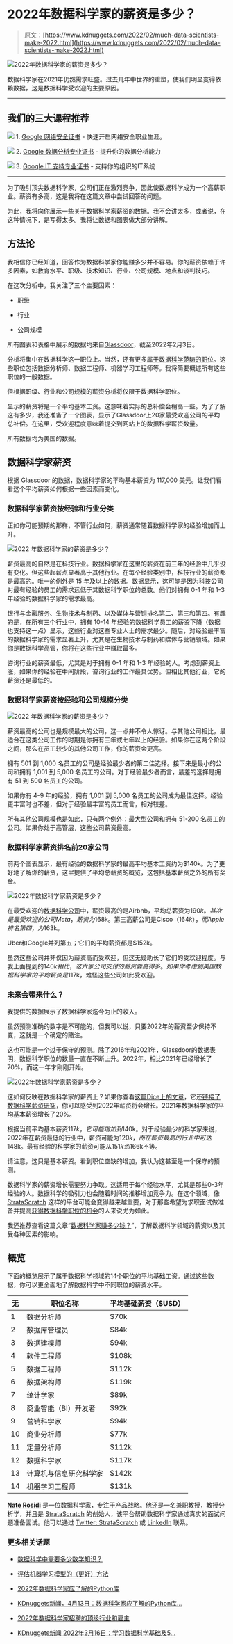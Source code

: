 # 2022年数据科学家的薪资是多少？

> 原文：[https://www.kdnuggets.com/2022/02/much-data-scientists-make-2022.html](https://www.kdnuggets.com/2022/02/much-data-scientists-make-2022.html)

![2022年数据科学家的薪资是多少？](../Images/7eca86402d35c4d886f37715a2179f49.png)

数据科学家在2021年仍然需求旺盛。过去几年中世界的重塑，使我们明显变得依赖数据，这是数据科学受欢迎的主要原因。

* * *

## 我们的三大课程推荐

![](../Images/0244c01ba9267c002ef39d4907e0b8fb.png) 1\. [Google 网络安全证书](https://www.kdnuggets.com/google-cybersecurity) - 快速开启网络安全职业生涯。

![](../Images/e225c49c3c91745821c8c0368bf04711.png) 2\. [Google 数据分析专业证书](https://www.kdnuggets.com/google-data-analytics) - 提升你的数据分析能力

![](../Images/0244c01ba9267c002ef39d4907e0b8fb.png) 3\. [Google IT 支持专业证书](https://www.kdnuggets.com/google-itsupport) - 支持你的组织的IT系统

* * *

为了吸引顶尖数据科学家，公司们正在激烈竞争，因此使数据科学成为一个高薪职业。薪资有多高，这是我将在这篇文章中尝试回答的问题。

为此，我将向你展示一些关于数据科学家薪资的数据。我不会讲太多，或者说，在这种情况下，是写得太多。我将让数据和图表做大部分讲解。

## 方法论

我相信你已经知道，回答作为数据科学家你能赚多少并不容易。你的薪资依赖于许多因素，如教育水平、职级、技术知识、行业、公司规模、地点和谈判技巧。

在这次分析中，我关注了三个主要因素：

+   职级

+   行业

+   公司规模

所有图表和表格中展示的数据均来自[Glassdoor](https://www.glassdoor.com/Salaries/data-scientist-salary-SRCH_KO0,14.htm)，截至2022年2月3日。

分析将集中在数据科学这一职位上。当然，还有更多[属于数据科学范畴的职位](https://www.stratascratch.com/blog/14-different-data-science-job-titles/?utm_source=blog&utm_medium=click&utm_campaign=kdnuggets)。这些职位包括数据分析师、数据工程师、机器学习工程师等。我将简要概述所有这些职位的一般数据。

但根据职级、行业和公司规模的薪资分析将仅限于数据科学职位。

显示的薪资将是一个平均基本工资。这意味着实际的总补偿会稍高一些。为了了解这有多少，我还准备了一个图表，显示了Glassdoor上20家最受欢迎公司的平均总补偿。在这里，受欢迎程度意味着提交到网站上的数据科学薪资数量。

所有数据均为美国的数据。

## 数据科学家薪资

根据 Glassdoor 的数据，数据科学家的平均基本薪资为 117,000 美元。让我们看看这个平均薪资如何根据一些因素而变化。

### 数据科学家薪资按经验和行业分类

正如你可能预期的那样，不管行业如何，薪资通常随着数据科学家的经验增加而上升。

![2022 年数据科学家的薪资是多少？](../Images/c13635783566743fa9dcb987f209394e.png)

薪资最高的自然是在科技行业。数据科学家在这里的薪资在前三年的经验中几乎没有变化。但这些起薪点显著高于其他行业。在每个经验类别中，科技行业的薪资都是最高的。唯一的例外是 15 年及以上的数据。数据显示，这可能是因为科技公司对最有经验的员工的需求远低于其数据科学职位的总数。他们对拥有 0-1 年和 1-3 年经验的数据科学家的需求最高。

银行与金融服务、生物技术与制药、以及媒体与营销排名第二、第三和第四。有趣的是，在所有三个行业中，拥有 10-14 年经验的数据科学员工的薪资下降（数据也支持这一点）显示，这些行业对这些专业人士的需求最少。随后，对经验最丰富的数据科学家的需求显著上升，尤其是在生物技术与制药和媒体与营销领域。如果你是数据科学高管，你将在这些行业中赚取最多。

咨询行业的薪资最低，尤其是对于拥有 0-1 年和 1-3 年经验的人。考虑到薪资上涨，如果你的经验在中间阶段，咨询行业的工作最具优势。但相比其他行业，它的薪资还是最低的。

### 数据科学家薪资按经验和公司规模分类

![2022 年数据科学家的薪资是多少？](../Images/590abdb45fc782bd168117e68970ec84.png)

薪资最高的公司也是规模最大的公司，这一点并不令人惊讶。与其他公司相比，最适合在这类公司工作的时期是你拥有三年或七年以上的经验。如果你在这两个阶段之间，那么在员工较少的其他公司工作，你的薪资会更高。

拥有 501 到 1,000 名员工的公司是经验最少者的第二佳选择。接下来是最小的公司和拥有 1,001 到 5,000 名员工的公司。对于经验最少者而言，最差的选择是拥有 51 到 500 名员工的公司。

如果你有 4-9 年的经验，拥有 1,001 到 5,000 名员工的公司成为最佳选择。经验更丰富时也不差，但对于经验最丰富的员工而言，相对较差。

所有其他公司规模也是如此，只有两个例外：最大型公司和拥有 51-200 名员工的公司。如果你处于高管层，这些公司薪资最高。

### 数据科学家薪资排名前20家公司

前两个图表显示，最有经验的数据科学家的最高平均基本工资约为$140k。为了更好地了解你的薪资，这里提供了平均总薪资的概览，这包括基本薪资之外的所有奖金。

![2022年数据科学家薪资是多少？](../Images/6015de270ae0220e1915f99470514c07.png)

在最受欢迎的[数据科学公司](https://www.stratascratch.com/blog/11-best-companies-to-work-for-as-a-data-scientist/?utm_source=blog&utm_medium=click&utm_campaign=kdnuggets)中，薪资最高的是Airbnb，平均总薪资为$190k。其次是最受欢迎的公司Meta，薪资为$168k。第三高薪公司是Cisco（$164k），而Apple排名第四，为$163k。

Uber和Google并列第五；它们的平均薪资都是$152k。

虽然这些公司并非仅因为薪资高而受欢迎，但这无疑助长了它们的受欢迎程度。与我上面提到的$140k相比，这六家公司支付的薪资要高得多。如果你考虑到美国数据科学家的平均薪资是$117k，难怪这些公司如此受欢迎。

### 未来会带来什么？

我提供的数据展示了数据科学家迄今为止的收入。

虽然预测准确的数字是不可能的，但我可以说，只要2022年的薪资至少保持不变，这就是一个确定的赌注。

这也可能是一个过于保守的预测。除了2016年和2021年，Glassdoor的数据表明，数据科学职位的数量一直在不断上升。2022年，相比2021年已经增长了70%，而这一年才刚刚开始。

![2022年数据科学家薪资是多少？](../Images/14626f1ad49594e0bcf393bcc345a026.png)

这如何反映在数据科学家的薪资上？如果你查看[这篇Dice上的文章](https://insights.dice.com/2021/12/21/data-scientist-engineer-salaries-rise-significantly-driven-by-demand/)，它还[链接了数据科学薪资研究](https://www.burtchworks.com/2021/12/15/2021-salary-increases-for-data-scientists-data-engineers-when-changing-jobs/)，你可以感受到2022年薪资将会增长。2021年数据科学家的平均基本薪资增长了20%。

根据当前平均基本薪资$117k，它可能增加到$140k。对于经验最少的科学家来说，2022年在薪资最低的行业中，薪资可能为$120k，而在薪资最高的行业中可达$148k。最有经验的科学家的薪资可能从$151k到$166k不等。

请注意，这只是基本薪资。看到职位空缺的增加，我认为这甚至是一个保守的预测。

数据科学家的薪资增长需要努力争取。这适用于每个经验水平，尤其是那些0-3年经验的人。数据科学的吸引力也会随着时间的推移增加竞争力。在这个领域，像 [StrataScratch](https://www.stratascratch.com) 这样的平台可能会变得越来越重要，对于那些希望为求职面试做准备并提高[获得数据科学职位的机会](https://www.stratascratch.com/blog/how-to-get-a-data-science-job-the-ultimate-guide/?utm_source=blog&utm_medium=click&utm_campaign=kdnuggets)的人来说尤为如此。

我还推荐查看这篇文章“[数据科学家赚多少钱？](https://www.stratascratch.com/blog/how-much-do-data-scientists-make/?utm_source=blog&utm_medium=click&utm_campaign=kdnuggets)”，了解数据科学领域的薪资以及其受各种因素的影响。

## 概览

下面的概览展示了属于数据科学领域的14个职位的平均基础工资。通过这些数据，你可以更全面地了解数据科学中不同职位的薪资水平。

| 无 | 职位名称 | 平均基础薪资（$USD） |
| --- | --- | --- |
| 1 | 数据分析师 | $70k |
| 2 | 数据库管理员 | $84k |
| 3 | 数据建模师 | $94k |
| 4 | 软件工程师 | $108k |
| 5 | 数据工程师 | $112k |
| 6 | 数据架构师 | $119k |
| 7 | 统计学家 | $89k |
| 8 | 商业智能（BI）开发者 | $92k |
| 9 | 营销科学家 | $94k |
| 10 | 商业分析师 | $77k |
| 11 | 定量分析师 | $112k |
| 12 | 数据科学家 | $117k |
| 13 | 计算机与信息研究科学家 | $142k |
| 14 | 机器学习工程师 | $131k |

**[Nate Rosidi](https://www.stratascratch.com)** 是一位数据科学家，专注于产品战略。他还是一名兼职教授，教授分析学，并且是 [StrataScratch](https://www.stratascratch.com/) 的创始人，该平台帮助数据科学家通过真实的面试问题准备面试。他可以通过 [Twitter: StrataScratch](https://twitter.com/StrataScratch) 或 [LinkedIn](https://www.linkedin.com/in/nathanrosidi/) 联系。

### 更多相关话题

+   [数据科学中需要多少数学知识？](https://www.kdnuggets.com/2020/06/math-data-science.html)

+   [评估机器学习模型的（更好）方法](https://www.kdnuggets.com/2022/01/much-better-approach-evaluate-machine-learning-model.html)

+   [2022年数据科学家应了解的Python库](https://www.kdnuggets.com/2022/04/python-libraries-data-scientists-know-2022.html)

+   [KDnuggets新闻，4月13日：数据科学家应了解的Python库…](https://www.kdnuggets.com/2022/n15.html)

+   [2022年数据科学家招聘的顶级行业和雇主](https://www.kdnuggets.com/2022/06/top-industries-employers-hiring-data-scientists-2022.html)

+   [KDnuggets新闻 2022年3月16日：学习数据科学基础及5…](https://www.kdnuggets.com/2022/n11.html)
